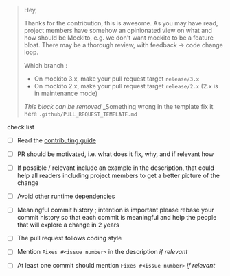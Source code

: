 > Hey, 
> 
> Thanks for the contribution, this is awesome.
> As you may have read, project members have somehow an opinionated view on what and how should be
> Mockito, e.g. we don't want mockito to be a feature bloat.
> There may be a thorough review, with feedback -> code change loop.
> 
> Which branch : 
> - On mockito 3.x, make your pull request target `release/3.x`
> - On mockito 2.x, make your pull request target `release/2.x` (2.x is in maintenance mode)
>
> _This block can be removed_
> _Something wrong in the template fix it here `.github/PULL_REQUEST_TEMPLATE.md`


check list

 - [ ] Read the [contributing guide](https://github.com/mockito/mockito/blob/release/3.x/.github/CONTRIBUTING.md)
 - [ ] PR should be motivated, i.e. what does it fix, why, and if relevant how
 - [ ] If possible / relevant include an example in the description, that could help all readers
       including project members to get a better picture of the change
 - [ ] Avoid other runtime dependencies
 - [ ] Meaningful commit history ; intention is important please rebase your commit history so that each
       commit is meaningful and help the people that will explore a change in 2 years
 - [ ] The pull request follows coding style
 - [ ] Mention `Fixes #<issue number>` in the description _if relevant_
 - [ ] At least one commit should mention `Fixes #<issue number>` _if relevant_


